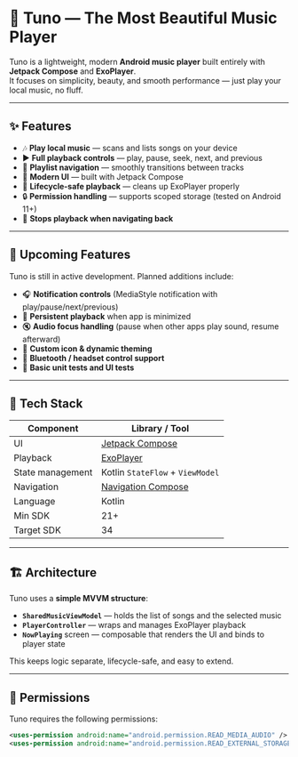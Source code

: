 # 🎵 Tuno — The Most Beautiful Music Player

Tuno is a lightweight, modern **Android music player** built entirely with **Jetpack Compose** and **ExoPlayer**.  
It focuses on simplicity, beauty, and smooth performance — just play your local music, no fluff.

---

## ✨ Features

- 🎶 **Play local music** — scans and lists songs on your device
- ▶️ **Full playback controls** — play, pause, seek, next, and previous
- 🔁 **Playlist navigation** — smoothly transitions between tracks
- 🧭 **Modern UI** — built with Jetpack Compose
- 🧹 **Lifecycle-safe playback** — cleans up ExoPlayer properly
- 🔒 **Permission handling** — supports scoped storage (tested on Android 11+)
- 🛑 **Stops playback when navigating back**

---

## 🧭 Upcoming Features

Tuno is still in active development. Planned additions include:

- 🎧 **Notification controls** (MediaStyle notification with play/pause/next/previous)
- 📱 **Persistent playback** when app is minimized
- 🔇 **Audio focus handling** (pause when other apps play sound, resume afterward)
- 🎨 **Custom icon & dynamic theming**
- 🔌 **Bluetooth / headset control support**
- 🧪 **Basic unit tests and UI tests**

---

## 🧱 Tech Stack

| Component | Library / Tool |
|------------|----------------|
| UI | [Jetpack Compose](https://developer.android.com/jetpack/compose) |
| Playback | [ExoPlayer](https://developer.android.com/guide/topics/media/exoplayer) |
| State management | Kotlin `StateFlow` + `ViewModel` |
| Navigation | [Navigation Compose](https://developer.android.com/jetpack/compose/navigation) |
| Language | Kotlin |
| Min SDK | 21+ |
| Target SDK | 34 |

---

## 🏗️ Architecture

Tuno uses a **simple MVVM structure**:
- **`SharedMusicViewModel`** — holds the list of songs and the selected music
- **`PlayerController`** — wraps and manages ExoPlayer playback
- **`NowPlaying`** screen — composable that renders the UI and binds to player state

This keeps logic separate, lifecycle-safe, and easy to extend.

---

## 🧰 Permissions

Tuno requires the following permissions:
```xml
<uses-permission android:name="android.permission.READ_MEDIA_AUDIO" />
<uses-permission android:name="android.permission.READ_EXTERNAL_STORAGE" />
